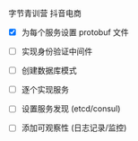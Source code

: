 字节青训营 抖音电商

- [x] 为每个服务设置 protobuf 文件
- [ ] 实现身份验证中间件
- [ ] 创建数据库模式
- [ ] 逐个实现服务
- [ ] 设置服务发现 (etcd/consul)
- [ ] 添加可观察性 (日志记录/监控)

